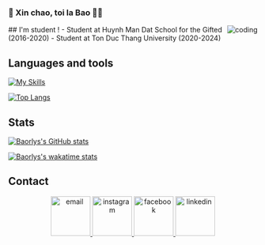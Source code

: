 ### :wave: Xin chao, toi la Bao :raising_hand_man:
<img align="right" alt="coding" src="https://cdn.dribbble.com/users/720825/screenshots/3253310/slim-jim-_dribbble_-_800x600_.gif">
## I'm student !
- Student at Huynh Man Dat School for the Gifted (2016-2020)
- Student at Ton Duc Thang University (2020-2024)

## Languages and tools
[![My Skills](https://skillicons.dev/icons?i=js,html,css,java,g,spring,idea,vscode,visualstudio)](https://skillicons.dev)

[![Top Langs](https://github-readme-stats.vercel.app/api/top-langs/?username=baorlys&layout=compact)](https://github.com/anuraghazra/github-readme-stats)



## Stats
[![Baorlys's GitHub stats](https://github-readme-stats.vercel.app/api?username=baorlys&count_private=true&show_icons=true&theme=dracula)](https://github.com/anuraghazra/github-readme-stats)

[![Baorlys's wakatime stats](https://github-readme-stats.vercel.app/api/wakatime?username=baorlys)](https://github.com/anuraghazra/github-readme-stats)

## Contact
<!-- https://icons8.com -->
<div align="center">
<a href="mailto:lygiabaokg2002@gmail.com" target="top">
    <img width="80px" src="https://img.icons8.com/clouds/100/null/gmail.png" alt="email">
</a>

<a href="https://www.instagram.com/yloab_" target="_blank">
    <img width="80px" src="https://img.icons8.com/clouds/100/null/instagram-new--v3.png" alt="instagram">
</a>

<a href="https://www.facebook.com/giabao.ly.5015" target="_blank">
    <img width="80px" src="https://img.icons8.com/clouds/100/null/facebook-new.png" alt="facebook">
</a>

<a href="https://www.linkedin.com/in/l%C3%BD-gia-b%E1%BA%A3o-636392235" target="_blank">
    <img width="80px" src="https://img.icons8.com/clouds/100/null/linkedin.png" alt="linkedin">
</a>

</div>
